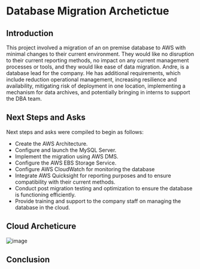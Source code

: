 # Database Migration Archetictue


## Introduction

This project involved a migration of an on premise database to AWS with minimal changes to their current environment. They would like no disruption to their current reporting methods, no impact on any current management processes or tools, and they would like ease of data migration. Andre, is a database lead for the company. He has additional requirements, which include reduction operational management, increasing resilience and availability, mitigating risk of deployment in one location, implementing a mechanism for data archives, and potentially bringing in interns to support the DBA team.


## Next Steps and Asks
Next steps and asks were compiled to begin as follows:

- Create the AWS Architecture.
- Configure and launch the MySQL Server.
- Implement the migration using AWS DMS.
- Configure the AWS EBS Storage Service.
- Configure AWS CloudWatch for monitoring the database
- Integrate AWS Quicksight for reporting purposes and to ensure compatibility with their current methods.
- Conduct post migration testing and optimization to ensure the database is functioning efficiently.
- Provide training and support to the company staff on managing the database in the cloud.

## Cloud Archeticure

![image](https://github.com/dbriones49/Cloud-Projects/assets/143753667/f1a018e6-8b79-4ef0-9cb6-99f8c0cc4f67)








## Conclusion

